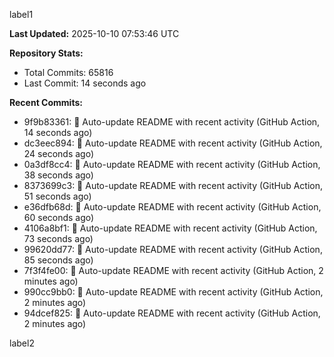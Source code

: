 
label1 
<!-- ACTIVITY_START -->
**Last Updated:** 2025-10-10 07:53:46 UTC

**Repository Stats:**
- Total Commits: 65816
- Last Commit: 14 seconds ago

**Recent Commits:**
- 9f9b83361: 🤖 Auto-update README with recent activity (GitHub Action, 14 seconds ago)
- dc3eec894: 🤖 Auto-update README with recent activity (GitHub Action, 24 seconds ago)
- 0a3df8cc4: 🤖 Auto-update README with recent activity (GitHub Action, 38 seconds ago)
- 8373699c3: 🤖 Auto-update README with recent activity (GitHub Action, 51 seconds ago)
- e36dfb68d: 🤖 Auto-update README with recent activity (GitHub Action, 60 seconds ago)
- 4106a8bf1: 🤖 Auto-update README with recent activity (GitHub Action, 73 seconds ago)
- 99620dd77: 🤖 Auto-update README with recent activity (GitHub Action, 85 seconds ago)
- 7f3f4fe00: 🤖 Auto-update README with recent activity (GitHub Action, 2 minutes ago)
- 990cc9bb0: 🤖 Auto-update README with recent activity (GitHub Action, 2 minutes ago)
- 94dcef825: 🤖 Auto-update README with recent activity (GitHub Action, 2 minutes ago)
<!-- ACTIVITY_END -->

label2
